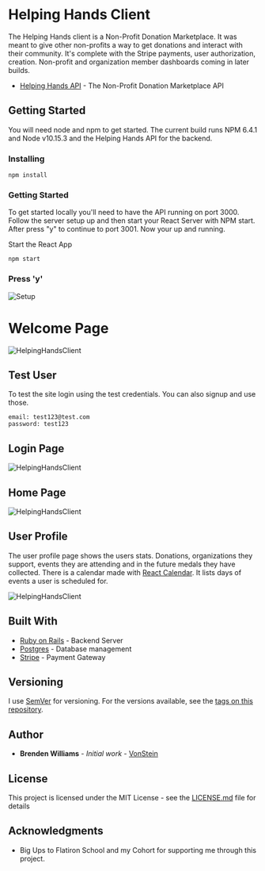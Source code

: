 # Helping Hands Client

The Helping Hands client is a Non-Profit Donation Marketplace. It was meant to give other non-profits a way to get donations and interact with their community. It's complete with the Stripe payments, user authorization, creation. Non-profit and organization member dashboards coming in later builds. 

* [Helping Hands API](https://github.com/VonStein7/helping-hands-api) - The Non-Profit Donation Marketplace API

## Getting Started

You will need node and npm to get started. The current build runs NPM 6.4.1 and Node v10.15.3 and the Helping Hands API for the backend.

### Installing

```
npm install
```

### Getting Started

To get started locally you'll need to have the API running on port 3000.  Follow the server setup up and then start your React Server with NPM start. After press "y" to continue to port 3001. Now your up and running.

Start the React App

```
npm start
```

### Press 'y'
![Setup](https://i.ibb.co/j3fYTmB/Screen-Shot-2019-07-16-at-2-31-02-PM.png "React Started")

# Welcome Page
![HelpingHandsClient](https://i.ibb.co/2ybrtLK/Screen-Shot-2019-07-16-at-12-53-09-PM.png "HelpingHandsClient")

## Test User
To test the site login using the test credentials. You can also signup and use those. 
```
email: test123@test.com
password: test123
```

## Login Page
![HelpingHandsClient](https://i.ibb.co/JH2VcmM/Screen-Shot-2019-07-16-at-2-37-01-PM.png "HelpingHandsClient")

## Home Page
![HelpingHandsClient](https://i.ibb.co/JH2VcmM/Screen-Shot-2019-07-16-at-2-37-01-PM.png "HelpingHandsClient")

## User Profile
The user profile page shows the users stats. Donations, organizations they support, events they are attending and in the future medals they have collected. There is a calendar made with [React Calendar](https://github.com/wojtekmaj/react-calendar#readme). It lists days of events a user is scheduled for. 

![HelpingHandsClient](https://i.ibb.co/0qtS9Kg/Screen-Shot-2019-07-16-at-2-48-37-PM.png "HelpingHandsClient")

## Built With

* [Ruby on Rails](https://rubyonrails.org/) - Backend Server
* [Postgres](https://postgresapp.com/) - Database management
* [Stripe](https://stripe.com/) - Payment Gateway

## Versioning

I use [SemVer](http://semver.org/) for versioning. For the versions available, see the [tags on this repository](https://github.com/your/project/tags). 

## Author

* **Brenden Williams** - *Initial work* - [VonStein](https://github.com/VonStein7)

## License

This project is licensed under the MIT License - see the [LICENSE.md](LICENSE.md) file for details

## Acknowledgments

* Big Ups to Flatiron School and my Cohort for supporting me through this project.